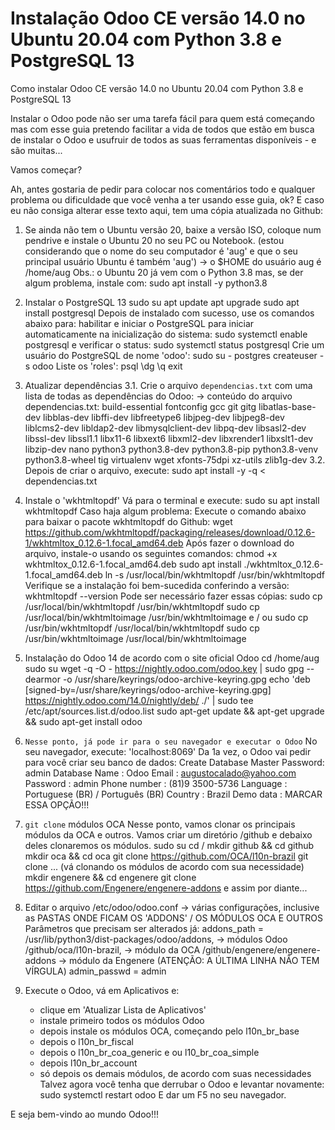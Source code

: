 # Instalação Odoo CE versão 14.0 no Ubuntu 20.04 com Python 3.8 e PostgreSQL 13

Como instalar Odoo CE versão 14.0 no Ubuntu 20.04 com Python 3.8 e PostgreSQL 13

Instalar o Odoo pode não ser uma tarefa fácil para quem está começando mas com esse guia pretendo facilitar a vida de todos que estão em busca de instalar o Odoo e usufruir de todos as suas ferramentas disponíveis - e são muitas...

Vamos começar?

Ah, antes gostaria de pedir para colocar nos comentários todo e qualquer problema ou dificuldade que você venha a ter usando esse guia, ok? E caso eu não consiga alterar esse texto aqui, tem uma cópia atualizada no Github:

1. Se ainda não tem o Ubuntu versão 20, baixe a versão ISO, coloque num pendrive e instale o Ubuntu 20 no seu PC ou Notebook.
     (estou considerando que o nome do seu computador é 'aug' e que o seu principal usuário Ubuntu é também 'aug')
     → o $HOME do usuário aug é /home/aug
   Obs.: o Ubuntu 20 já vem com o Python 3.8 mas, se der algum problema, instale com: sudo apt install -y python3.8

2. Instalar o PostgreSQL 13
     sudo su
     apt update
     apt upgrade
     sudo apt install postgresql
   Depois de instalado com sucesso, use os comandos abaixo para:
     habilitar e iniciar o PostgreSQL para iniciar automaticamente na inicialização do sistema: 
       sudo systemctl enable postgresql
     e verificar o status:
       sudo systemctl status postgresql
   Crie um usuário do PostgreSQL de nome 'odoo':
     sudo su - postgres
     createuser -s odoo
   Liste os 'roles':
     psql
     \dg
     \q
     exit

3. Atualizar dependências
3.1. Crie o arquivo `dependencias.txt` com uma lista de todas as dependências do Odoo:
     → conteúdo do arquivo dependencias.txt:
       build-essential 
       fontconfig 
       gcc 
       git 
       gitg 
       libatlas-base-dev 
       libblas-dev 
       libffi-dev 
       libfreetype6 
       libjpeg-dev 
       libjpeg8-dev 
       liblcms2-dev 
       libldap2-dev 
       libmysqlclient-dev 
       libpq-dev 
       libsasl2-dev 
       libssl-dev 
       libssl1.1
       libx11-6 
       libxext6 
       libxml2-dev 
       libxrender1 
       libxslt1-dev 
       libzip-dev 
       nano 
       python3 
       python3.8-dev 
       python3.8-pip
       python3.8-venv 
       python3.8-wheel
       tig 
       virtualenv 
       wget 
       xfonts-75dpi 
       xz-utils 
       zlib1g-dev 
3.2. Depois de criar o arquivo, execute:
     sudo apt install -y -q < dependencias.txt

4. Instale o 'wkhtmltopdf'
   Vá para o terminal e execute:
     sudo su
     apt install wkhtmltopdf
   Caso haja algum problema:
     Execute o comando abaixo para baixar o pacote wkhtmltopdf do Github:
       wget https://github.com/wkhtmltopdf/packaging/releases/download/0.12.6-1/wkhtmltox_0.12.6-1.focal_amd64.deb
     Após fazer o download do arquivo, instale-o usando os seguintes comandos:
       chmod +x wkhtmltox_0.12.6-1.focal_amd64.deb
       sudo apt install ./wkhtmltox_0.12.6-1.focal_amd64.deb
       ln -s /usr/local/bin/wkhtmltopdf /usr/bin/wkhtmltopdf
   Verifique se a instalação foi bem-sucedida conferindo a versão:
       wkhtmltopdf --version
   Pode ser necessário fazer essas cópias:
     sudo cp /usr/local/bin/wkhtmltopdf   /usr/bin/wkhtmltopdf
     sudo cp /usr/local/bin/wkhtmltoimage /usr/bin/wkhtmltoimage
     e / ou
     sudo cp /usr/bin/wkhtmltopdf   /usr/local/bin/wkhtmltopdf
     sudo cp /usr/bin/wkhtmltoimage /usr/local/bin/wkhtmltoimage

5. Instalação do Odoo 14 de acordo com o site oficial Odoo
   cd /home/aug
   sudo su
   wget -q -O - https://nightly.odoo.com/odoo.key | sudo gpg --dearmor -o /usr/share/keyrings/odoo-archive-keyring.gpg
   echo 'deb [signed-by=/usr/share/keyrings/odoo-archive-keyring.gpg] https://nightly.odoo.com/14.0/nightly/deb/ ./' | sudo tee /etc/apt/sources.list.d/odoo.list
   sudo apt-get update && apt-get upgrade && sudo apt-get install odoo


6. `Nesse ponto, já pode ir para o seu navegador e executar o Odoo`
   No seu navegador, execute: 'localhost:8069'
     Da 1a vez, o Odoo vai pedir para você criar seu banco de dados:
       Create Database
         Master Password: admin
         Database Name  : Odoo
         Email          : augustocalado@yahoo.com
         Password       : admin
         Phone number   : (81)9 3500-5736
         Language       : Portuguese (BR) / Português (BR)
         Country        : Brazil
         Demo data      : MARCAR ESSA OPÇÃO!!!

7. `git clone` módulos OCA
   Nesse ponto, vamos clonar os principais módulos da OCA e outros.
   Vamos criar um diretório /github e debaixo deles clonaremos os módulos.
     sudo su
     cd /
     mkdir github && cd github
     mkdir oca && cd oca
     git clone https://github.com/OCA/l10n-brazil
     git clone ... (vá clonando os módulos de acordo com sua necessidade)
     mkdir engenere && cd engenere
     git clone https://github.com/Engenere/engenere-addons
     e assim por diante...

8. Editar o arquivo /etc/odoo/odoo.conf
   → várias configurações, inclusive as PASTAS ONDE FICAM OS 'ADDONS' / OS MÓDULOS OCA E OUTROS
   Parâmetros que precisam ser alterados já:
     addons_path = /usr/lib/python3/dist-packages/odoo/addons, → módulos Odoo
                   /github/oca/l10n-brazil,                    → módulo da OCA
                   /github/engenere/engenere-addons            → módulo da Engenere (ATENÇÃO: A ÚLTIMA LINHA NÃO TEM VÍRGULA)
     admin_passwd = admin

9. Execute o Odoo, vá em Aplicativos e:
     - clique em 'Atualizar Lista de Aplicativos'
     - instale primeiro todos os módulos Odoo
     - depois instale os módulos OCA, começando pelo l10n_br_base
     - depois o l10n_br_fiscal
     - depois o l10n_br_coa_generic e ou l10_br_coa_simple
     - depois l10n_br_account
     - só depois os demais módulos, de acordo com suas necessidades
   Talvez agora você tenha que derrubar o Odoo e levantar novamente:
     sudo systemctl restart odoo
   E dar um F5 no seu navegador.

E seja bem-vindo ao mundo Odoo!!!
